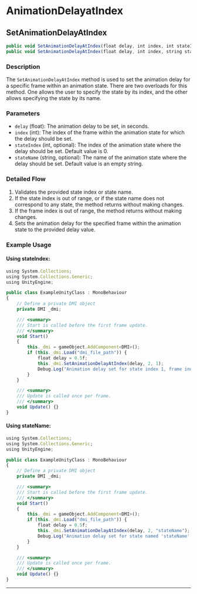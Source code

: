 # AnimationDelayatIndex

## SetAnimationDelayAtIndex

```js
public void SetAnimationDelayAtIndex(float delay, int index, int stateIndex = 0);
public void SetAnimationDelayAtIndex(float delay, int index, string stateName = "");
```

### Description

The `SetAnimationDelayAtIndex` method is used to set the animation delay for a specific frame within an animation state. There are two overloads for this method. One allows the user to specify the state by its index, and the other allows specifying the state by its name.

### Parameters

- `delay` (float): The animation delay to be set, in seconds.
- `index` (int): The index of the frame within the animation state for which the delay should be set.
- `stateIndex` (int, optional): The index of the animation state where the delay should be set. Default value is 0.
- `stateName` (string, optional): The name of the animation state where the delay should be set. Default value is an empty string.

### Detailed Flow

1. Validates the provided state index or state name.
2. If the state index is out of range, or if the state name does not correspond to any state, the method returns without making changes.
3. If the frame index is out of range, the method returns without making changes.
4. Sets the animation delay for the specified frame within the animation state to the provided delay value.

### Example Usage

#### Using stateIndex:
```js
using System.Collections;
using System.Collections.Generic;
using UnityEngine;

public class ExampleUnityClass : MonoBehaviour
{
    // Define a private DMI object
    private DMI _dmi;

    /// <summary>
    /// Start is called before the first frame update.
    /// </summary>
    void Start()
    {
        this._dmi = gameObject.AddComponent<DMI>();
        if (this._dmi.Load("dmi_file_path")) {
            float delay = 0.5f;
            this._dmi.SetAnimationDelayAtIndex(delay, 2, 1);
            Debug.Log("Animation delay set for state index 1, frame index 2: " + delay.toString());
        }
    }

    /// <summary>
    /// Update is called once per frame.
    /// </summary>
    void Update() {}
}
```

#### Using stateName:
```js
using System.Collections;
using System.Collections.Generic;
using UnityEngine;

public class ExampleUnityClass : MonoBehaviour
{
    // Define a private DMI object
    private DMI _dmi;

    /// <summary>
    /// Start is called before the first frame update.
    /// </summary>
    void Start()
    {
        this._dmi = gameObject.AddComponent<DMI>();
        if (this._dmi.Load("dmi_file_path")) {
            float delay = 0.5f;
            this._dmi.SetAnimationDelayAtIndex(delay, 2, "stateName");
            Debug.Log("Animation delay set for state named 'stateName', frame index 2: " + delay.toString());
        }
    }

    /// <summary>
    /// Update is called once per frame.
    /// </summary>
    void Update() {}
}
```

---